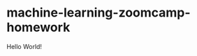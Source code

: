 # machine-learning-zoomcamp-homework
Hello World!

<!-- # commands
# git status
# git add 01-into
# git commit -am 'read me update'
# git push   -->

 